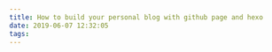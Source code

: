 ```yaml
---
title: How to build your personal blog with github page and hexo
date: 2019-06-07 12:32:05
tags:
---
```

